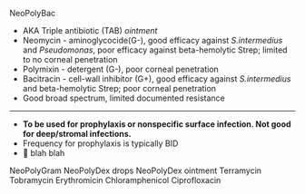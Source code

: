 NeoPolyBac 
* AKA Triple antibiotic (TAB) *ointment*
* Neomycin - aminoglycocide(G-), good efficacy against *S.intermedius* and *Pseudomonas*, poor efficacy against beta-hemolytic Strep; limited to no corneal penetration
* Polymixin - detergent (G-), poor corneal penetration
* Bacitracin - cell-wall inhibitor (G+), good efficacy against *S.intermedius* and beta-hemolytic Strep; poor corneal penetration
* Good broad spectrum, limited documented resistance
***
* __To be used for prophylaxis or nonspecific surface infection. Not good for deep/stromal infections.__
* Frequency for prophylaxis is typically BID
* :dog: blah blah

NeoPolyGram
NeoPolyDex drops
NeoPolyDex ointment
Terramycin
Tobramycin
Erythromicin
Chloramphenicol
Ciprofloxacin